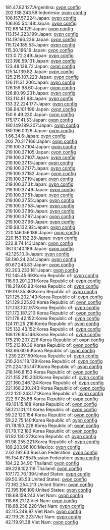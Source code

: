 181.47.82.127:Argentina: [ovpn config](vpn/181_47_82_127.ovpn)  
202.138.243.56:Indonesia: [ovpn config](vpn/202_138_243_56.ovpn)  
106.157.57.224:Japan: [ovpn config](vpn/106_157_57_224.ovpn)  
106.165.54.148:Japan: [ovpn config](vpn/106_165_54_148.ovpn)  
112.68.14.129:Japan: [ovpn config](vpn/112_68_14_129.ovpn)  
113.154.223.199:Japan: [ovpn config](vpn/113_154_223_199.ovpn)  
114.19.166.236:Japan: [ovpn config](vpn/114_19_166_236.ovpn)  
115.124.185.53:Japan: [ovpn config](vpn/115_124_185_53.ovpn)  
115.30.166.19:Japan: [ovpn config](vpn/115_30_166_19.ovpn)  
123.0.72.249:Japan: [ovpn config](vpn/123_0_72_249.ovpn)  
123.198.59.131:Japan: [ovpn config](vpn/123_198_59_131.ovpn)  
123.48.139.72:Japan: [ovpn config](vpn/123_48_139_72.ovpn)  
125.14.139.82:Japan: [ovpn config](vpn/125_14_139_82.ovpn)  
125.215.107.223:Japan: [ovpn config](vpn/125_215_107_223.ovpn)  
126.111.31.200:Japan: [ovpn config](vpn/126_111_31_200.ovpn)  
126.159.98.60:Japan: [ovpn config](vpn/126_159_98_60.ovpn)  
126.80.99.231:Japan: [ovpn config](vpn/126_80_99_231.ovpn)  
133.114.81.98:Japan: [ovpn config](vpn/133_114_81_98.ovpn)  
133.32.224.177:Japan: [ovpn config](vpn/133_32_224_177.ovpn)  
138.64.101.196:Japan: [ovpn config](vpn/138_64_101_196.ovpn)  
150.9.49.230:Japan: [ovpn config](vpn/150_9_49_230.ovpn)  
175.177.41.53:Japan: [ovpn config](vpn/175_177_41_53.ovpn)  
180.149.189.207:Japan: [ovpn config](vpn/180_149_189_207.ovpn)  
180.196.0.126:Japan: [ovpn config](vpn/180_196_0_126.ovpn)  
1.66.34.6:Japan: [ovpn config](vpn/1_66_34_6.ovpn)  
202.70.217.166:Japan: [ovpn config](vpn/202_70_217_166.ovpn)  
219.100.37.104:Japan: [ovpn config](vpn/219_100_37_104.ovpn)  
219.100.37.105:Japan: [ovpn config](vpn/219_100_37_105.ovpn)  
219.100.37.107:Japan: [ovpn config](vpn/219_100_37_107.ovpn)  
219.100.37.13:Japan: [ovpn config](vpn/219_100_37_13.ovpn)  
219.100.37.177:Japan: [ovpn config](vpn/219_100_37_177.ovpn)  
219.100.37.182:Japan: [ovpn config](vpn/219_100_37_182.ovpn)  
219.100.37.19:Japan: [ovpn config](vpn/219_100_37_19.ovpn)  
219.100.37.31:Japan: [ovpn config](vpn/219_100_37_31.ovpn)  
219.100.37.49:Japan: [ovpn config](vpn/219_100_37_49.ovpn)  
219.100.37.51:Japan: [ovpn config](vpn/219_100_37_51.ovpn)  
219.100.37.55:Japan: [ovpn config](vpn/219_100_37_55.ovpn)  
219.100.37.58:Japan: [ovpn config](vpn/219_100_37_58.ovpn)  
219.100.37.86:Japan: [ovpn config](vpn/219_100_37_86.ovpn)  
219.100.37.87:Japan: [ovpn config](vpn/219_100_37_87.ovpn)  
219.100.37.96:Japan: [ovpn config](vpn/219_100_37_96.ovpn)  
219.98.132.92:Japan: [ovpn config](vpn/219_98_132_92.ovpn)  
220.146.156.186:Japan: [ovpn config](vpn/220_146_156_186.ovpn)  
220.153.132.28:Japan: [ovpn config](vpn/220_153_132_28.ovpn)  
222.8.74.143:Japan: [ovpn config](vpn/222_8_74_143.ovpn)  
36.13.140.189:Japan: [ovpn config](vpn/36_13_140_189.ovpn)  
42.125.10.3:Japan: [ovpn config](vpn/42_125_10_3.ovpn)  
58.190.24.234:Japan: [ovpn config](vpn/58_190_24_234.ovpn)  
60.67.243.83:Japan: [ovpn config](vpn/60_67_243_83.ovpn)  
92.203.233.181:Japan: [ovpn config](vpn/92_203_233_181.ovpn)  
112.145.45.69:Korea Republic of: [ovpn config](vpn/112_145_45_69.ovpn)  
116.93.201.231:Korea Republic of: [ovpn config](vpn/116_93_201_231.ovpn)  
118.219.60.93:Korea Republic of: [ovpn config](vpn/118_219_60_93.ovpn)  
119.197.35.36:Korea Republic of: [ovpn config](vpn/119_197_35_36.ovpn)  
121.125.202.143:Korea Republic of: [ovpn config](vpn/121_125_202_143.ovpn)  
121.129.225.93:Korea Republic of: [ovpn config](vpn/121_129_225_93.ovpn)  
121.133.102.97:Korea Republic of: [ovpn config](vpn/121_133_102_97.ovpn)  
121.172.187.210:Korea Republic of: [ovpn config](vpn/121_172_187_210.ovpn)  
121.178.42.152:Korea Republic of: [ovpn config](vpn/121_178_42_152.ovpn)  
124.111.25.216:Korea Republic of: [ovpn config](vpn/124_111_25_216.ovpn)  
125.132.43.152:Korea Republic of: [ovpn config](vpn/125_132_43_152.ovpn)  
168.126.65.146:Korea Republic of: [ovpn config](vpn/168_126_65_146.ovpn)  
175.210.207.226:Korea Republic of: [ovpn config](vpn/175_210_207_226.ovpn)  
175.213.10.36:Korea Republic of: [ovpn config](vpn/175_213_10_36.ovpn)  
183.96.60.9:Korea Republic of: [ovpn config](vpn/183_96_60_9.ovpn)  
1.239.227.159:Korea Republic of: [ovpn config](vpn/1_239_227_159.ovpn)  
210.204.118.139:Korea Republic of: [ovpn config](vpn/210_204_118_139.ovpn)  
211.224.135.147:Korea Republic of: [ovpn config](vpn/211_224_135_147.ovpn)  
218.146.8.153:Korea Republic of: [ovpn config](vpn/218_146_8_153.ovpn)  
221.155.215.208:Korea Republic of: [ovpn config](vpn/221_155_215_208.ovpn)  
221.160.246.124:Korea Republic of: [ovpn config](vpn/221_160_246_124.ovpn)  
221.168.230.243:Korea Republic of: [ovpn config](vpn/221_168_230_243.ovpn)  
222.120.243.171:Korea Republic of: [ovpn config](vpn/222_120_243_171.ovpn)  
222.97.25.88:Korea Republic of: [ovpn config](vpn/222_97_25_88.ovpn)  
49.161.15.168:Korea Republic of: [ovpn config](vpn/49_161_15_168.ovpn)  
58.121.101.111:Korea Republic of: [ovpn config](vpn/58_121_101_111.ovpn)  
59.22.120.154:Korea Republic of: [ovpn config](vpn/59_22_120_154.ovpn)  
59.22.75.140:Korea Republic of: [ovpn config](vpn/59_22_75_140.ovpn)  
61.78.150.228:Korea Republic of: [ovpn config](vpn/61_78_150_228.ovpn)  
61.79.112.183:Korea Republic of: [ovpn config](vpn/61_79_112_183.ovpn)  
61.82.130.27:Korea Republic of: [ovpn config](vpn/61_82_130_27.ovpn)  
61.98.255.221:Korea Republic of: [ovpn config](vpn/61_98_255_221.ovpn)  
189.203.96.100:Mexico: [ovpn config](vpn/189_203_96_100.ovpn)  
2.62.192.63:Russian Federation: [ovpn config](vpn/2_62_192_63.ovpn)  
95.154.67.85:Russian Federation: [ovpn config](vpn/95_154_67_85.ovpn)  
184.22.34.90:Thailand: [ovpn config](vpn/184_22_34_90.ovpn)  
49.228.102.119:Thailand: [ovpn config](vpn/49_228_102_119.ovpn)  
107.172.76.139:United States: [ovpn config](vpn/107_172_76_139.ovpn)  
69.50.95.53:United States: [ovpn config](vpn/69_50_95_53.ovpn)  
72.182.254.213:United States: [ovpn config](vpn/72_182_254_213.ovpn)  
72.195.196.109:United States: [ovpn config](vpn/72_195_196_109.ovpn)  
118.68.159.243:Viet Nam: [ovpn config](vpn/118_68_159_243.ovpn)  
118.68.21.12:Viet Nam: [ovpn config](vpn/118_68_21_12.ovpn)  
118.68.238.220:Viet Nam: [ovpn config](vpn/118_68_238_220.ovpn)  
42.115.249.97:Viet Nam: [ovpn config](vpn/42_115_249_97.ovpn)  
42.119.25.223:Viet Nam: [ovpn config](vpn/42_119_25_223.ovpn)  
42.119.91.38:Viet Nam: [ovpn config](vpn/42_119_91_38.ovpn)  
